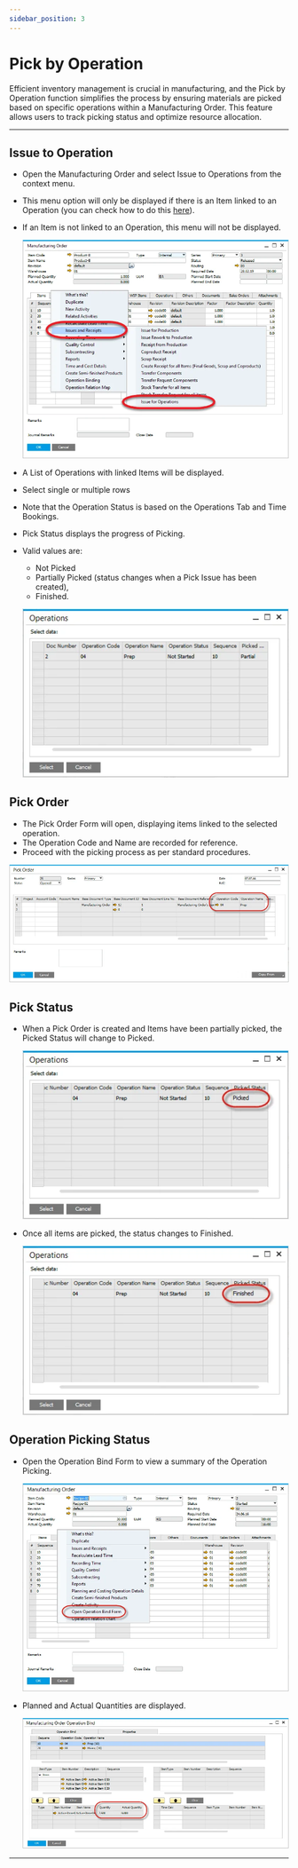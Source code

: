 ```yaml
---
sidebar_position: 3
---
```


# Pick by Operation

Efficient inventory management is crucial in manufacturing, and the Pick by Operation function simplifies the process by ensuring materials are picked based on specific operations within a Manufacturing Order. This feature allows users to track picking status and optimize resource allocation.

---

## Issue to Operation

- Open the Manufacturing Order and select Issue to Operations from the context menu.
- This menu option will only be displayed if there is an Item linked to an Operation (you can check how to do this [here](../../formulations-and-bill-of-materials/production-process/overview.md#manufacturing-order-operation-bind)).
- If an Item is not linked to an Operation, this menu will not be displayed.

  ![Issue for Operations](./media/pick-by-operation/issue-for-operations.webp)

- A List of Operations with linked Items will be displayed.
- Select single or multiple rows
- Note that the Operation Status is based on the Operations Tab and Time Bookings.
- Pick Status displays the progress of Picking.
- Valid values are:
  - Not Picked
  - Partially Picked (status changes when a Pick Issue has been created),
  - Finished.

  ![Operations](./media/pick-by-operation/operations.webp)

## Pick Order

- The Pick Order Form will open, displaying items linked to the selected operation.
- The Operation Code and Name are recorded for reference.
- Proceed with the picking process as per standard procedures.

![Operation code and name](./media/pick-by-operation/operation-code-name.webp)

## Pick Status

- When a Pick Order is created and Items have been partially picked, the Picked Status will change to Picked.

  ![Operation Picked](./media/pick-by-operation/operation-picked.webp)

- Once all items are picked, the status changes to Finished.

  ![Operation Finished](./media/pick-by-operation/operation-finished.webp)

## Operation Picking Status

- Open the Operation Bind Form to view a summary of the Operation Picking.

  ![Open Operation Bind Form](./media/pick-by-operation/open-operation-bind-form.webp)

- Planned and Actual Quantities are displayed.

  ![Planned and Actual Quantities](./media/pick-by-operation/planned-actual-quantity.webp)

---
